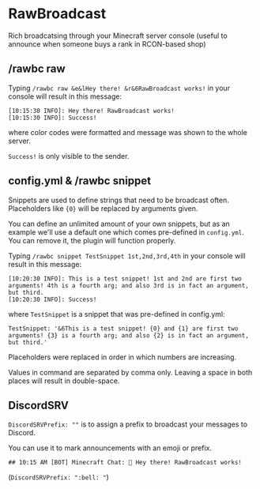 
# RawBroadcast
Rich broadcatsing through your Minecraft server console (useful to announce when someone buys a rank in RCON-based shop) 

## /rawbc raw
Typing `/rawbc raw &e&lHey there! &r&6RawBroadcast works!` in your console will result in this message:
```
[10:15:30 INFO]: Hey there! RawBroadcast works!
[10:15:30 INFO]: Success!
```
where color codes were formatted and message was shown to the whole server.

`Success!` is only visible to the sender.

## config.yml & /rawbc snippet
Snippets are used to define strings that need to be broadcast often. Placeholders like `{0}` will be replaced by arguments given.

You can define an unlimited amount of your own snippets, but as an example we'll use a default one which comes pre-defined in `config.yml`. You can remove it, the plugin will function properly.

Typing `/rawbc snippet TestSnippet 1st,2nd,3rd,4th` in your console will result in this message:
```
[10:20:30 INFO]: This is a test snippet! 1st and 2nd are first two arguments! 4th is a fourth arg; and also 3rd is in fact an argument, but third.
[10:20:30 INFO]: Success!
```
where `TestSnippet` is a snippet that was pre-defined in config.yml:
```
TestSnippet: '&6This is a test snippet! {0} and {1} are first two arguments! {3} is a fourth arg; and also {2} is in fact an argument, but third.'
```

Placeholders were replaced in order in which numbers are increasing.

Values in command are separated by comma only. Leaving a space in both places will result in double-space.

## DiscordSRV
`DiscordSRVPrefix: ""` is to assign a prefix to broadcast your messages to Discord.

You can use it to mark announcements with an emoji or prefix.
```
## 10:15 AM [BOT] Minecraft Chat: 🔔 Hey there! RawBroadcast works!
```

(`DiscordSRVPrefix: ":bell: "`)
